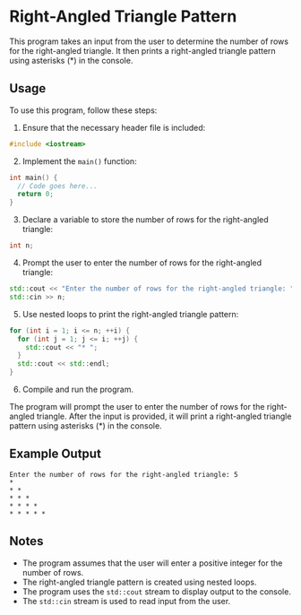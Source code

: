 # Right-Angled Triangle Pattern

This program takes an input from the user to determine the number of rows for the right-angled triangle. It then prints a right-angled triangle pattern using asterisks (*) in the console.

## Usage

To use this program, follow these steps:

1. Ensure that the necessary header file is included:

```cpp
#include <iostream>
```

2. Implement the `main()` function:

```cpp
int main() {
  // Code goes here...
  return 0;
}
```

3. Declare a variable to store the number of rows for the right-angled triangle:

```cpp
int n;
```

4. Prompt the user to enter the number of rows for the right-angled triangle:

```cpp
std::cout << "Enter the number of rows for the right-angled triangle: ";
std::cin >> n;
```

5. Use nested loops to print the right-angled triangle pattern:

```cpp
for (int i = 1; i <= n; ++i) {
  for (int j = 1; j <= i; ++j) {
    std::cout << "* ";
  }
  std::cout << std::endl;
}
```

6. Compile and run the program.

The program will prompt the user to enter the number of rows for the right-angled triangle. After the input is provided, it will print a right-angled triangle pattern using asterisks (*) in the console.

## Example Output

```
Enter the number of rows for the right-angled triangle: 5
*
* *
* * *
* * * *
* * * * *
```

## Notes

- The program assumes that the user will enter a positive integer for the number of rows.
- The right-angled triangle pattern is created using nested loops.
- The program uses the `std::cout` stream to display output to the console.
- The `std::cin` stream is used to read input from the user.